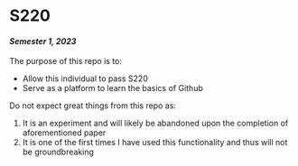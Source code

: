 # **S220**
#### *Semester 1, 2023* 

The purpose of this repo is to:
* Allow this individual to pass S220
* Serve as a platform to learn the basics of Github

Do not expect great things from this repo as:
1) It is an experiment and will likely be abandoned upon the completion of aforementioned paper 
2) It is one of the first times I have used this functionality and thus will not be groundbreaking
